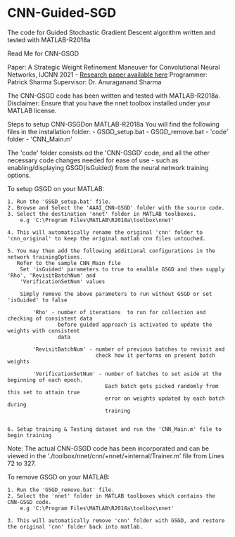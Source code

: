 # CNN-Guided-SGD
The code for Guided Stochastic Gradient Descent algorithm written and tested with MATLAB-R2018a

Read Me for CNN-GSGD

Paper: A Strategic Weight Refinement Maneuver for Convolutional Neural Networks, IJCNN 2021 - [Research paper available here]([https://www.example.com](https://ieeexplore.ieee.org/document/9533359)) 
Programmer: Patrick Sharma
Supervisor: Dr. Anuraganand Sharma

The CNN-GSGD code has been written and tested with MATLAB-R2018a. 
Disclaimer: Ensure that you have the nnet toolbox installed under your MATLAB license.

Steps to setup CNN-GSGDon MATLAB-R2018a
You will find the following files in the installation folder:
	- GSGD_setup.bat
	- GSGD_remove.bat
	- 'code' folder
	- 'CNN_Main.m'
	
The 'code' folder consists od the 'CNN-GSGD' code, and all the other necessary code changes needed for ease of use - such as enabling/displaying GSGD(isGuided) from the neural network training options.

To setup GSGD on your MATLAB:

	1. Run the 'GSGD_setup.bat' file.
	2. Browse and Select the 'AAAI_CNN-GSGD' folder with the source code.	
	3. Select the destination 'nnet' folder in MATLAB toolboxes.
		e.g 'C:\Program Files\MATLAB\R2018a\toolbox\nnet'

	4. This will automatically rename the original 'cnn' folder to 'cnn_original' to keep the original matlab cnn files untouched.

	5. You may then add the following additional configurations in the network trainingOptions. 
	   Refer to the sample CNN_Main file	
		Set 'isGuided' parameters to true to enalble GSGD and then supply 'Rho', 'RevisitBatchNum' and 					
		'VerificationSetNum' values																						
																													
		Simply remove the above parameters to run without GSGD or set 'isGuided' to false								
																														
			'Rho' - number of iterations  to run for collection and checking of consistent data							
					before guided approach is activated to update the weights with consistent							
			        data																								
																														
			'RevisitBatchNum' - number of previous batches to revisit and 												
								check how it performs on present batch weights												
																														
			'VerificationSetNum' - number of batches to set aside at the beginning of each epoch. 						
			                       Each batch gets picked randomly from this set to attain true							
			                       error on weights updated by each batch during										
			                       training																				
	

	6. Setup training & Testing dataset and run the 'CNN_Main.m' file to begin training

Note: The actual CNN-GSGD code has been incorporated and can be viewed in the './toolbox/nnet/cnn/+nnet/+internal/Trainer.m' file from Lines 72 to 327.

To remove GSGD on your MATLAB:

	1. Run the 'GSGD_remove.bat' file.
	2. Select the 'nnet' folder in MATLAB toolboxes which contains the CNN-GSGD code.
		e.g 'C:\Program Files\MATLAB\R2018a\toolbox\nnet'

	3. This will automatically remove 'cnn' folder with GSGD, and restore the original 'cnn' folder back into matlab.
